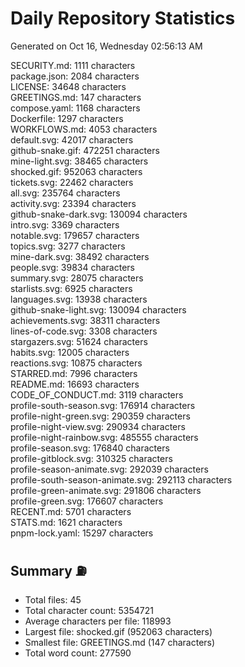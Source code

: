 # Daily Repository Statistics 
Generated on Oct 16, Wednesday 02:56:13 AM  

SECURITY.md: 1111 characters  
package.json: 2084 characters  
LICENSE: 34648 characters  
GREETINGS.md: 147 characters  
compose.yaml: 1168 characters  
Dockerfile: 1297 characters  
WORKFLOWS.md: 4053 characters  
default.svg: 42017 characters  
github-snake.gif: 472251 characters  
mine-light.svg: 38465 characters  
shocked.gif: 952063 characters  
tickets.svg: 22462 characters  
all.svg: 235764 characters  
activity.svg: 23394 characters  
github-snake-dark.svg: 130094 characters  
intro.svg: 3369 characters  
notable.svg: 179657 characters  
topics.svg: 3277 characters  
mine-dark.svg: 38492 characters  
people.svg: 39834 characters  
summary.svg: 28075 characters  
starlists.svg: 6925 characters  
languages.svg: 13938 characters  
github-snake-light.svg: 130094 characters  
achievements.svg: 38311 characters  
lines-of-code.svg: 3308 characters  
stargazers.svg: 51624 characters  
habits.svg: 12005 characters  
reactions.svg: 10875 characters  
STARRED.md: 7996 characters  
README.md: 16693 characters  
CODE_OF_CONDUCT.md: 3119 characters  
profile-south-season.svg: 176914 characters  
profile-night-green.svg: 290359 characters  
profile-night-view.svg: 290934 characters  
profile-night-rainbow.svg: 485555 characters  
profile-season.svg: 176840 characters  
profile-gitblock.svg: 310325 characters  
profile-season-animate.svg: 292039 characters  
profile-south-season-animate.svg: 292113 characters  
profile-green-animate.svg: 291806 characters  
profile-green.svg: 176607 characters  
RECENT.md: 5701 characters  
STATS.md: 1621 characters  
pnpm-lock.yaml: 15297 characters  

## Summary ⛽  
- Total files: 45  
- Total character count: 5354721  
- Average characters per file: 118993  
- Largest file: shocked.gif (952063 characters)  
- Smallest file: GREETINGS.md (147 characters)  
- Total word count: 277590  
